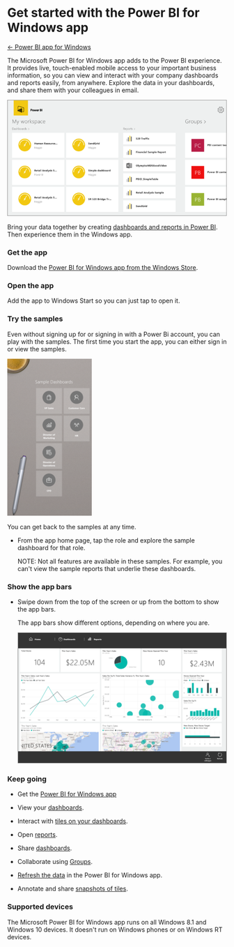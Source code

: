 ﻿<properties 
   pageTitle="Get started with the Power BI for Windows app"
   description="Get started with the Power BI for Windows app"
   services="powerbi" 
   documentationCenter="" 
   authors="v-anpasi" 
   manager="mblythe" 
   editor=""
   tags=""/>
 
<tags
   ms.service="powerbi"
   ms.devlang="NA"
   ms.topic="article"
   ms.tgt_pltfrm="NA"
   ms.workload="powerbi"
   ms.date="09/28/2015"
   ms.author="v-anpasi"/>
# Get started with the Power BI for Windows app

[← Power BI app for Windows](https://support.powerbi.com/knowledgebase/topics/75729-power-bi-app-for-windows)

The Microsoft Power BI for Windows app adds to the Power BI experience. It provides live, touch-enabled mobile access to your important business information, so you can view and interact with your company dashboards and reports easily, from anywhere. Explore the data in your dashboards, and share them with your colleagues in email.

![](media/powerbi-service-windows-app-get-started/PBI_WinAppHome0915.png)

Bring your data together by creating [dashboards and reports in Power BI](http://support.powerbi.com/knowledgebase/articles/430814-get-started-with-power-bi). Then experience them in the Windows app.

### Get the app

Download the [Power BI for Windows app from the Windows Store](http://support.powerbi.com/knowledgebase/articles/536383-get-the-power-bi-for-windows-app).

### Open the app

Add the app to Windows Start so you can just tap to open it.

### Try the samples

Even without signing up for or signing in with a Power Bi account, you can play with the samples. The first time you start the app, you can either sign in or view the samples. 

![](media/powerbi-service-windows-app-get-started/PBI_WinAppSamples.png)

You can get back to the samples at any time.

-   From the app home page, tap the role and explore the sample dashboard for that role.

    NOTE: Not all features are available in these samples. For example, you can't view the sample reports that underlie these dashboards.

### Show the app bars


-   Swipe down from the top of the screen or up from the bottom to show the app bars.

    The app bars show different options, depending on where you are.

    ![](media/powerbi-service-windows-app-get-started/PBI_WinAppAppBars.png)


### Keep going

-   Get the [Power BI for Windows app](https://support.powerbi.com/knowledgebase/articles/536383-get-the-power-bi-for-windows-app)

-   View your [dashboards](http://support.powerbi.com/knowledgebase/articles/510951-dashboards-in-the-power-bi-for-windows-app).

-   Interact with [tiles on your dashboards](http://support.powerbi.com/knowledgebase/articles/510952-tiles-in-the-power-bi-for-windows-app). 

-   Open [reports](http://support.powerbi.com/knowledgebase/articles/510953-reports-in-the-power-bi-for-windows-app). 

-   Share [dashboards](http://support.powerbi.com/knowledgebase/articles/510955-share-dashboards-from-the-power-bi-for-windows-app).

-   Collaborate using [Groups](https://support.powerbi.com/knowledgebase/articles/683479).

-   [Refresh the data](https://support.powerbi.com/knowledgebase/articles/536281-refresh-the-power-bi-for-windows-app) in the Power BI for Windows app.

-   Annotate and share [snapshots of tiles](http://support.powerbi.com/knowledgebase/articles/535432-share-a-snapshot-of-a-tile-from-the-power-bi-for-w).

### Supported devices

The Microsoft Power BI for Windows app runs on all Windows 8.1 and Windows 10 devices. It doesn't run on Windows phones or on Windows RT devices. 

